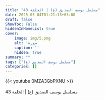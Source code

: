 ```yaml
---
title: "مسلسل يوسف الصديق (ع) | الحلقة 43"
date: 2025-05-04T01:21:13+03:00
draft: false
ShowToc: False
hiddenInHomeList: true
cover:
    image: img/5.png
    alt: 'صورة'
    caption: ''
    hidden: true
summary: ""
tags: ["مسلسل يوسف الصديق (ع)"]
categories: []
---
```


{{< youtube 0MZA3GbPXNU >}}  
 <br>
مسلسل يوسف الصديق (ع) | الحلقة 43